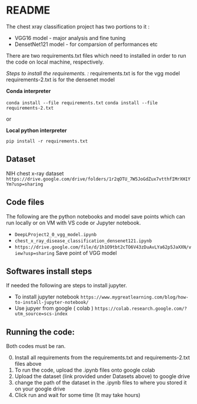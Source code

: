 # **README**

The chest xray classification project has two portions to it :

* VGG16 model - major analysis and fine tuning
* DensetNet121 model - for comparsion of performances etc 

There are two requirements.txt files which need to installed in order to run the code on local machine, respectively.

*Steps to install the requirements. :* 
requirements.txt is for the vgg model
requirements-2.txt is for the densenet model


**Conda interpreter**

`conda install --file requirements.txt`
`conda install --file requirements-2.txt`


or 

**Local python interpreter**

`pip install -r requirements.txt`


## Dataset

NIH chest x-ray dataset 
<br>
 `https://drive.google.com/drive/folders/1r2qOTU_7W5JoGdZux7vtthfIMrXH1YYm?usp=sharing`


## Code files
The following are the python notebooks and model save points which can run locally or on VM with VS code or Jupyter notebook.
<br>

* `DeepLProject2_0_vgg_model.ipynb`
* `chest_x_ray_disease_classification_densenet121.ipynb`
* `https://drive.google.com/file/d/1h1O9tbt2cTO6V43zDuAvLYa62p5JaXXN/view?usp=sharing`  Save point of VGG model  

## Softwares install steps 
If needed the following are steps to install jupyter. 

* To install jupyter notebook `https://www.mygreatlearning.com/blog/how-to-install-jupyter-notebook/`
* Use jupyer from google ( colab ) `https://colab.research.google.com/?utm_source=scs-index`



## Running the code:
Both codes must be ran.
<br>

0. Install all requirements from the requirements.txt and requirements-2.txt files above
1. To run the code, upload the .ipynb files onto google colab 
2. Upload the dataset (link provided under Datasets above) to google drive  
3. change the path of the dataset in the .ipynb files to where you stored it on your google drive
4. Click run and wait for some time (It may take hours)